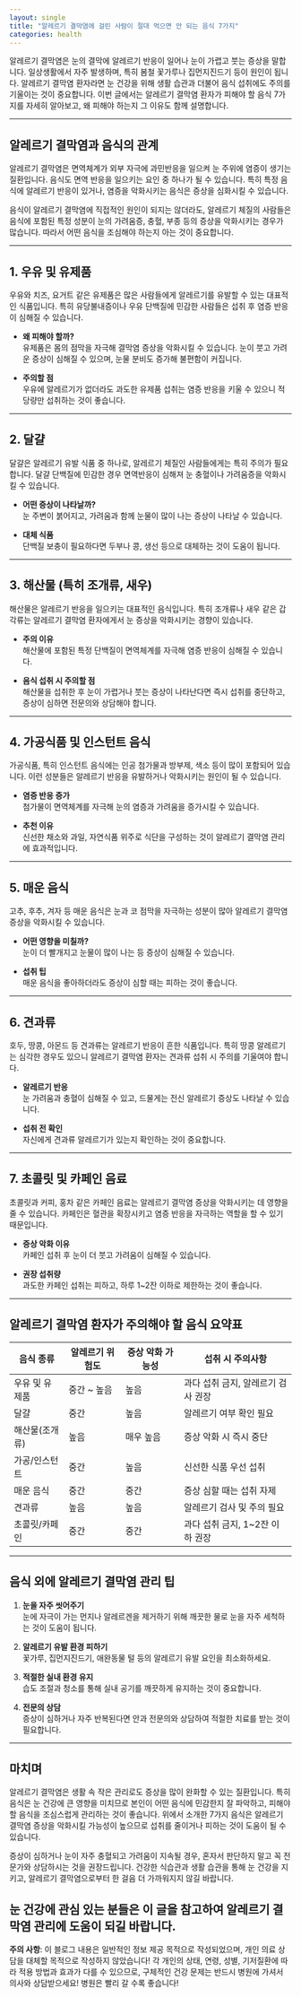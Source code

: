 ```yaml
---
layout: single
title: "알레르기 결막염에 걸린 사람이 절대 먹으면 안 되는 음식 7가지"
categories: health
---
```

알레르기 결막염은 눈의 결막에 알레르기 반응이 일어나 눈이 가렵고 붓는 증상을 말합니다. 일상생활에서 자주 발생하며, 특히 봄철 꽃가루나 집먼지진드기 등이 원인이 됩니다. 알레르기 결막염 환자라면 눈 건강을 위해 생활 습관과 더불어 음식 섭취에도 주의를 기울이는 것이 중요합니다. 이번 글에서는 알레르기 결막염 환자가 피해야 할 음식 7가지를 자세히 알아보고, 왜 피해야 하는지 그 이유도 함께 설명합니다.

---

## 알레르기 결막염과 음식의 관계

알레르기 결막염은 면역체계가 외부 자극에 과민반응을 일으켜 눈 주위에 염증이 생기는 질환입니다. 음식도 면역 반응을 일으키는 요인 중 하나가 될 수 있습니다. 특히 특정 음식에 알레르기 반응이 있거나, 염증을 악화시키는 음식은 증상을 심화시킬 수 있습니다.

음식이 알레르기 결막염에 직접적인 원인이 되지는 않더라도, 알레르기 체질의 사람들은 음식에 포함된 특정 성분이 눈의 가려움증, 충혈, 부종 등의 증상을 악화시키는 경우가 많습니다. 따라서 어떤 음식을 조심해야 하는지 아는 것이 중요합니다.

---

## 1. 우유 및 유제품

우유와 치즈, 요거트 같은 유제품은 많은 사람들에게 알레르기를 유발할 수 있는 대표적인 식품입니다. 특히 유당불내증이나 우유 단백질에 민감한 사람들은 섭취 후 염증 반응이 심해질 수 있습니다.

- **왜 피해야 할까?**  
유제품은 몸의 점막을 자극해 결막염 증상을 악화시킬 수 있습니다. 눈이 붓고 가려운 증상이 심해질 수 있으며, 눈물 분비도 증가해 불편함이 커집니다.

- **주의할 점**  
우유에 알레르기가 없더라도 과도한 유제품 섭취는 염증 반응을 키울 수 있으니 적당량만 섭취하는 것이 좋습니다.

---

## 2. 달걀

달걀은 알레르기 유발 식품 중 하나로, 알레르기 체질인 사람들에게는 특히 주의가 필요합니다. 달걀 단백질에 민감한 경우 면역반응이 심해져 눈 충혈이나 가려움증을 악화시킬 수 있습니다.

- **어떤 증상이 나타날까?**  
눈 주변이 붉어지고, 가려움과 함께 눈물이 많이 나는 증상이 나타날 수 있습니다.

- **대체 식품**  
단백질 보충이 필요하다면 두부나 콩, 생선 등으로 대체하는 것이 도움이 됩니다.

---

## 3. 해산물 (특히 조개류, 새우)

해산물은 알레르기 반응을 일으키는 대표적인 음식입니다. 특히 조개류나 새우 같은 갑각류는 알레르기 결막염 환자에게서 눈 증상을 악화시키는 경향이 있습니다.

- **주의 이유**  
해산물에 포함된 특정 단백질이 면역체계를 자극해 염증 반응이 심해질 수 있습니다.

- **음식 섭취 시 주의할 점**  
해산물을 섭취한 후 눈이 가렵거나 붓는 증상이 나타난다면 즉시 섭취를 중단하고, 증상이 심하면 전문의와 상담해야 합니다.

---

## 4. 가공식품 및 인스턴트 음식

가공식품, 특히 인스턴트 음식에는 인공 첨가물과 방부제, 색소 등이 많이 포함되어 있습니다. 이런 성분들은 알레르기 반응을 유발하거나 악화시키는 원인이 될 수 있습니다.

- **염증 반응 증가**  
첨가물이 면역체계를 자극해 눈의 염증과 가려움을 증가시킬 수 있습니다.

- **추천 이유**  
신선한 채소와 과일, 자연식품 위주로 식단을 구성하는 것이 알레르기 결막염 관리에 효과적입니다.

---

## 5. 매운 음식

고추, 후추, 겨자 등 매운 음식은 눈과 코 점막을 자극하는 성분이 많아 알레르기 결막염 증상을 악화시킬 수 있습니다.

- **어떤 영향을 미칠까?**  
눈이 더 빨개지고 눈물이 많이 나는 등 증상이 심해질 수 있습니다.

- **섭취 팁**  
매운 음식을 좋아하더라도 증상이 심할 때는 피하는 것이 좋습니다.

---

## 6. 견과류

호두, 땅콩, 아몬드 등 견과류는 알레르기 반응이 흔한 식품입니다. 특히 땅콩 알레르기는 심각한 경우도 있으니 알레르기 결막염 환자는 견과류 섭취 시 주의를 기울여야 합니다.

- **알레르기 반응**  
눈 가려움과 충혈이 심해질 수 있고, 드물게는 전신 알레르기 증상도 나타날 수 있습니다.

- **섭취 전 확인**  
자신에게 견과류 알레르기가 있는지 확인하는 것이 중요합니다.

---

## 7. 초콜릿 및 카페인 음료

초콜릿과 커피, 홍차 같은 카페인 음료는 알레르기 결막염 증상을 악화시키는 데 영향을 줄 수 있습니다. 카페인은 혈관을 확장시키고 염증 반응을 자극하는 역할을 할 수 있기 때문입니다.

- **증상 악화 이유**  
카페인 섭취 후 눈이 더 붓고 가려움이 심해질 수 있습니다.

- **권장 섭취량**  
과도한 카페인 섭취는 피하고, 하루 1~2잔 이하로 제한하는 것이 좋습니다.

---

## 알레르기 결막염 환자가 주의해야 할 음식 요약표

| 음식 종류       | 알레르기 위험도 | 증상 악화 가능성 | 섭취 시 주의사항                  |
|----------------|----------------|-----------------|-------------------------------|
| 우유 및 유제품  | 중간 ~ 높음    | 높음            | 과다 섭취 금지, 알레르기 검사 권장 |
| 달걀           | 중간           | 높음            | 알레르기 여부 확인 필요           |
| 해산물(조개류) | 높음           | 매우 높음       | 증상 악화 시 즉시 중단            |
| 가공/인스턴트  | 중간           | 높음            | 신선한 식품 우선 섭취             |
| 매운 음식      | 중간           | 중간            | 증상 심할 때는 섭취 자제          |
| 견과류         | 높음           | 높음            | 알레르기 검사 및 주의 필요         |
| 초콜릿/카페인  | 중간           | 중간            | 과다 섭취 금지, 1~2잔 이하 권장   |

---

## 음식 외에 알레르기 결막염 관리 팁

1. **눈을 자주 씻어주기**  
눈에 자극이 가는 먼지나 알레르겐을 제거하기 위해 깨끗한 물로 눈을 자주 세척하는 것이 도움이 됩니다.

2. **알레르기 유발 환경 피하기**  
꽃가루, 집먼지진드기, 애완동물 털 등의 알레르기 유발 요인을 최소화하세요.

3. **적절한 실내 환경 유지**  
습도 조절과 청소를 통해 실내 공기를 깨끗하게 유지하는 것이 중요합니다.

4. **전문의 상담**  
증상이 심하거나 자주 반복된다면 안과 전문의와 상담하여 적절한 치료를 받는 것이 필요합니다.

---

## 마치며

알레르기 결막염은 생활 속 작은 관리로도 증상을 많이 완화할 수 있는 질환입니다. 특히 음식은 눈 건강에 큰 영향을 미치므로 본인이 어떤 음식에 민감한지 잘 파악하고, 피해야 할 음식을 조심스럽게 관리하는 것이 좋습니다. 위에서 소개한 7가지 음식은 알레르기 결막염 증상을 악화시킬 가능성이 높으므로 섭취를 줄이거나 피하는 것이 도움이 될 수 있습니다.

증상이 심하거나 눈이 자주 충혈되고 가려움이 지속될 경우, 혼자서 판단하지 말고 꼭 전문가와 상담하시는 것을 권장드립니다. 건강한 식습관과 생활 습관을 통해 눈 건강을 지키고, 알레르기 결막염으로부터 한 걸음 더 가까워지지 않길 바랍니다. 

눈 건강에 관심 있는 분들은 이 글을 참고하여 알레르기 결막염 관리에 도움이 되길 바랍니다.
---

**주의 사항**: 이 블로그 내용은 일반적인 정보 제공 목적으로 작성되었으며, 개인 의료 상담을 대체할 목적으로 작성하지 않았습니다! 각 개인의 상태, 연령, 성별, 기저질환에 따라 적용 방법과 효과가 다를 수 있으므로, 구체적인 건강 문제는 반드시 병원에 가셔서 의사와 상담받으세요! 병원은 빨리 갈 수록 좋습니다!
